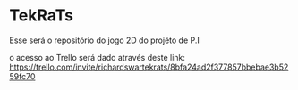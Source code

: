 # TekRaTs
Esse será o repositório do jogo 2D do projéto de P.I

o acesso ao Trello será dado através deste link: https://trello.com/invite/richardswartekrats/8bfa24ad2f377857bbebae3b5259fc70
